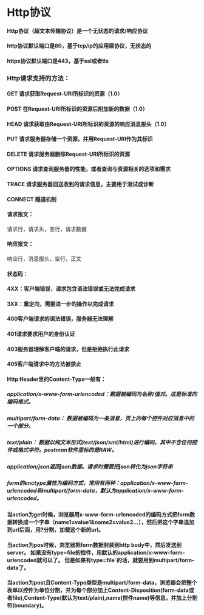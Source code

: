 # Http协议
#### Http协议（超文本传输协议）是一个无状态的请求/响应协议
#### http协议默认端口是80，基于tcp/ip的应用层协议，无状态的
#### https协议默认端口是443，基于ssl或者tls

### Http请求支持的方法：
#### GET   请求获取Request-URI所标识的资源（1.0）
#### POST 在Request-URI所标识的资源后附加新的数据（1.0）
#### HEAD 请求获取由Request-URI所标识的资源的响应消息报头（1.0）
#### PUT    请求服务器存储一个资源，并用Request-URI作为其标识
#### DELETE 请求服务器删除Request-URI所标识的资源
#### OPTIONS 请求查询服务器的性能，或者查询与资源相关的选项和需求
#### TRACE   请求服务器回送收到的请求信息，主要用于测试或诊断
#### CONNECT 隧道机制

#### 请求报文：
   请求行，请求头，空行，请求数据
#### 响应报文：
   响应行，消息报头，空行，正文

#### 状态码：
#### 4XX：客户端错误，请求包含语法错误或无法完成请求
#### 3XX：重定向，需要进一步的操作以完成请求
#### 400客户端请求的语法错误，服务器无法理解
#### 401请求要求用户的身份认证
#### 403服务器理解客户端的请求，但是拒绝执行此请求
#### 405客户端请求中的方法被禁止

#### Http Header里的Content-Type一般有：
##### application/x-www-form-urlencoded：数据被编码为名称/值对。这是标准的编码格式。
##### multipart/form-data： 数据被编码为一条消息，页上的每个控件对应消息中的一个部分。
##### text/plain： 数据以纯文本形式(text/json/xml/html)进行编码，其中不含任何控件或格式字符。postman软件里标的是RAW。
##### application/json返回json数据。请求时需要把json转化为json字符串
##### form的enctype属性为编码方式，常用有两种：application/x-www-form-urlencoded和multipart/form-data，默认为application/x-www-form-urlencoded。
#### 当action为get时候，浏览器用x-www-form-urlencoded的编码方式把form数据转换成一个字串（name1=value1&name2=value2...），然后把这个字串追加到url后面，用?分割，加载这个新的url。
#### 当action为pos时候，浏览器把form数据封装到http body中，然后发送到server。 如果没有type=file的控件，用默认的application/x-www-form-urlencoded就可以了。 但是如果有type=file`的话，就要用到multipart/form-data了。
#### 当action为post且Content-Type类型是multipart/form-data，浏览器会把整个表单以控件为单位分割，并为每个部分加上Content-Disposition(form-data或者file),Content-Type(默认为text/plain),name(控件name)等信息，并加上分割符(boundary)。

